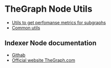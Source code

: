 # TheGraph Node Utils

-  [Utils to get perfomanse metrics for subgraphs](METRICS.md)
-  [Common utils](UTILS.md)

## Indexer Node documentation
- [Githab](https://github.com/graphprotocol/graph-node)
- [Official website TheGraph.com](https://thegraph.com/docs/en/network/indexing/)